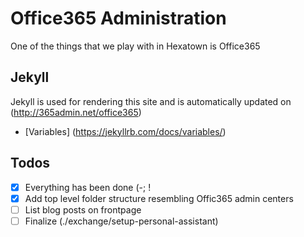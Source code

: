 # Office365 Administration
One of the things that we play with in Hexatown is Office365

## Jekyll
Jekyll is used for rendering this site and is automatically updated on (http://365admin.net/office365)

- [Variables] (https://jekyllrb.com/docs/variables/)


## Todos
- [x] Everything has been done (-; !
- [x] Add top level folder structure resembling Offic365 admin centers
- [ ] List blog posts on frontpage
- [ ] Finalize (./exchange/setup-personal-assistant)
